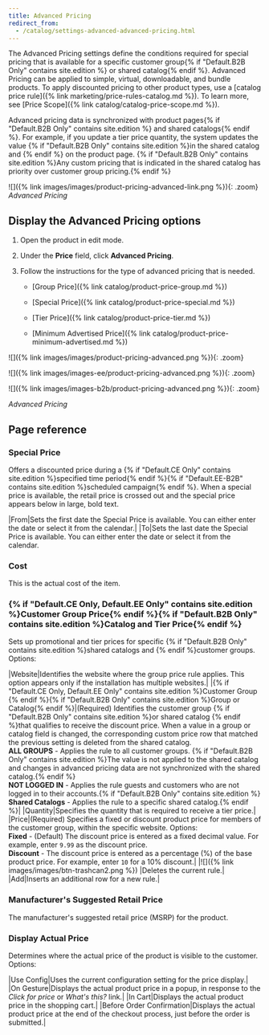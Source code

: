 ```yaml
---
title: Advanced Pricing
redirect_from:
  - /catalog/settings-advanced-advanced-pricing.html
---
```


The Advanced Pricing settings define the conditions required for special pricing that is available for a specific customer group{% if "Default.B2B Only" contains site.edition %} or shared catalog{% endif %}. Advanced Pricing can be applied to simple, virtual, downloadable, and bundle products. To apply discounted pricing to other product types, use a [catalog price rule]({% link marketing/price-rules-catalog.md %}). To learn more, see [Price Scope]({% link catalog/catalog-price-scope.md %}).

Advanced pricing data is synchronized with product pages{% if "Default.B2B Only" contains site.edition %} and shared catalogs{% endif %}. For example, if you update a tier price quantity, the system updates the value {% if "Default.B2B Only" contains site.edition %}in the shared catalog and {% endif %} on the product page. {% if "Default.B2B Only" contains site.edition %}Any custom pricing that is indicated in the shared catalog has priority over customer group pricing.{% endif %}

![]({% link images/images/product-pricing-advanced-link.png %}){: .zoom}
_Advanced Pricing_

## Display the Advanced Pricing options

1. Open the product in edit mode.

1. Under the **Price** field, click **Advanced Pricing**.

1. Follow the instructions for the type of advanced pricing that is needed.

   - [Group Price]({% link catalog/product-price-group.md %})

   - [Special Price]({% link catalog/product-price-special.md %})

   - [Tier Price]({% link catalog/product-price-tier.md %})

   - [Minimum Advertised Price]({% link catalog/product-price-minimum-advertised.md %})

<!--{% if "Default.CE Only" contains site.edition %}-->
![]({% link images/images/product-pricing-advanced.png %}){: .zoom}
<!--{% endif %}-->
<!--{% if "Default.EE Only" contains site.edition %}-->
![]({% link images/images-ee/product-pricing-advanced.png %}){: .zoom}
<!--{% endif %}-->
<!--{% if "Default.B2B Only" contains site.edition %}-->
![]({% link images/images-b2b/product-pricing-advanced.png %}){: .zoom}
<!--{% endif %}-->
_Advanced Pricing_

## Page reference

### Special Price

Offers a discounted price during a {% if "Default.CE Only" contains site.edition %}specified time period{% endif %}{% if "Default.EE-B2B" contains site.edition %}scheduled campaign{% endif %}. When a special price is available, the retail price is crossed out and the special price appears below in large, bold text.
<!--{% if "Default.CE Only" contains site.edition %}-->

|From|Sets the first date the Special Price is available. You can either enter the date or select it from the calendar.|
|To|Sets the last date the Special Price is available. You can either enter the date or select it from the calendar.

<!--{% endif %}-->

### Cost

This is the actual cost of the item.

### {% if "Default.CE Only, Default.EE Only" contains site.edition %}Customer Group Price{% endif %}{% if "Default.B2B Only" contains site.edition %}Catalog and Tier Price{% endif %}

Sets up promotional and tier prices for specific {% if "Default.B2B Only" contains site.edition %}shared catalogs and {% endif %}customer groups. Options:

|Website|Identifies the website where the group price rule applies. This option appears only if the installation has multiple websites.|
|{% if "Default.CE Only, Default.EE Only" contains site.edition %}Customer Group {% endif %}{% if "Default.B2B Only" contains site.edition %}Group or Catalog{% endif %}|(Required) Identifies the customer group {% if "Default.B2B Only" contains site.edition %}or shared catalog {% endif %}that qualifies to receive the discount price. When a value in a group or catalog field is changed, the corresponding custom price row that matched the previous setting is deleted from the shared catalog. <br/>**ALL GROUPS** - Applies the rule to all customer groups. {% if "Default.B2B Only" contains site.edition %}The value is not applied to the shared catalog and changes in advanced pricing data are not synchronized with the shared catalog.{% endif %}<br/>**NOT LOGGED IN** - Applies the rule guests and customers who are not logged in to their accounts.{% if "Default.B2B Only" contains site.edition %}<br/>**Shared Catalogs** - Applies the rule to a specific shared catalog.{% endif %}|
|Quantity|Specifies the quantity that is required to receive a tier price.|
|Price|(Required) Specifies a fixed or discount product price for members of the customer group, within the specific website. Options: <br/>**Fixed** - (Default) The discount price is entered as a fixed decimal value. For example, enter `9.99` as the discount price. <br/>**Discount** - The discount price is entered as a percentage (%) of the base product price. For example, enter `10` for a 10% discount.|
|![]({% link images/images/btn-trashcan2.png %}) |Deletes the current rule.|
|<span class="btn">Add</span>|Inserts an additional row for a new rule.|

### Manufacturer's Suggested Retail Price

The manufacturer's suggested retail price (MSRP) for the product.

### Display Actual Price

Determines where the actual price of the product is visible to the customer. Options:

|Use Config|Uses the current configuration setting for the price display.|
|On Gesture|Displays the actual product price in a popup, in response to the _Click for price_ or _What's this?_ link.|
|In Cart|Displays the actual product price in the shopping cart.|
|Before Order Confirmation|Displays the actual product price at the end of the checkout process, just before the order is submitted.|
